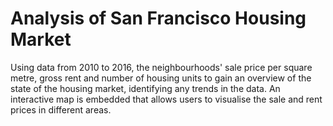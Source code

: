 # Analysis of San Francisco Housing Market
Using data from 2010 to 2016, the neighbourhoods' sale price per square metre, gross rent and number of housing units to gain an overview of the state of the housing market, identifying any trends in the data. An interactive map is embedded that allows users to visualise the sale and rent prices in different areas.
